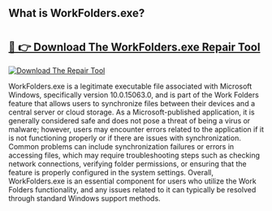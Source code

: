 ## What is WorkFolders.exe? 

# <h2><a href="https://exedetect.com/download.php?WorkFolders.exe">🔗 👉 Download The WorkFolders.exe Repair Tool</a></h2>

[![Download The Repair Tool](https://exedetect.com/download-button.jpg)](https://exedetect.com/download.php?WorkFolders.exe)

WorkFolders.exe is a legitimate executable file associated with Microsoft Windows, specifically version 10.0.15063.0, and is part of the Work Folders feature that allows users to synchronize files between their devices and a central server or cloud storage. As a Microsoft-published application, it is generally considered safe and does not pose a threat of being a virus or malware; however, users may encounter errors related to the application if it is not functioning properly or if there are issues with synchronization. Common problems can include synchronization failures or errors in accessing files, which may require troubleshooting steps such as checking network connections, verifying folder permissions, or ensuring that the feature is properly configured in the system settings. Overall, WorkFolders.exe is an essential component for users who utilize the Work Folders functionality, and any issues related to it can typically be resolved through standard Windows support methods.
